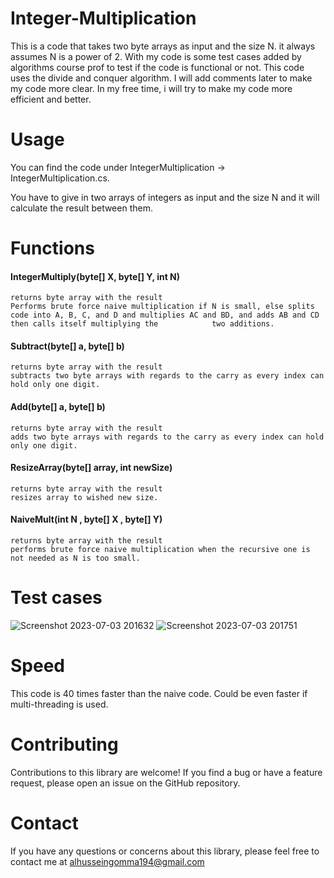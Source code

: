 # **Integer-Multiplication**
This is a code that takes two byte arrays as input and the size N. it always assumes N is a power of 2. With my code is some test cases added by algorithms course prof to test if the code is functional or not.
	This code uses the divide and conquer algorithm. 
	I will add comments later to make my code more clear.
	In my free time, i will try to make my code more efficient and better.

# **Usage**
You can find the code under IntegerMultiplication -> IntegerMultiplication.cs.

You have to give in two arrays of integers as input and the size N and it will calculate the result between them.

# **Functions**
#### IntegerMultiply(byte[] X, byte[] Y, int N) 
	returns byte array with the result 
  	Performs brute force naive multiplication if N is small, else splits code into A, B, C, and D and multiplies AC and BD, and adds AB and CD then calls itself multiplying the 			two additions.
#### Subtract(byte[] a, byte[] b)
	returns byte array with the result 
 	subtracts two byte arrays with regards to the carry as every index can hold only one digit.
#### Add(byte[] a, byte[] b)
	returns byte array with the result 
 	adds two byte arrays with regards to the carry as every index can hold only one digit.
#### ResizeArray(byte[] array, int newSize)
	returns byte array with the result 
	resizes array to wished new size.
#### NaiveMult(int N , byte[] X , byte[] Y) 
	returns byte array with the result 
	performs brute force naive multiplication when the recursive one is not needed as N is too small. 
# Test cases
![Screenshot 2023-07-03 201632](https://github.com/playboikairoo/IntegerMultiplication-Karatsuba-ByteArray/assets/103595234/90bd6895-2033-47e5-8cda-cc42767e6eba)
![Screenshot 2023-07-03 201751](https://github.com/playboikairoo/IntegerMultiplication-Karatsuba-ByteArray/assets/103595234/7d92c9a2-eba6-46bf-96c8-dd850e856818)

# Speed
This code is 40 times faster than the naive code. Could be even faster if multi-threading is used.

# Contributing
Contributions to this library are welcome! If you find a bug or have a feature request, please open an issue on the GitHub repository.

# Contact
If you have any questions or concerns about this library, please feel free to contact me at alhusseingomma194@gmail.com
 
